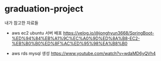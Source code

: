 # graduation-project

내가 참고한 자료들


- aws ec2 ubuntu 서버 배포
https://velog.io/@jonghyun3668/SpringBoot-%ED%94%84%EB%A1%9C%EC%A0%9D%ED%8A%B8-EC2-%EB%B0%B0%ED%8F%AC%ED%95%98%EA%B8%B0


- aws rds mysql 생성
https://www.youtube.com/watch?v=wdaMD6yQVh4

